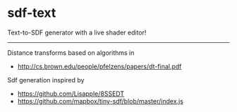 # sdf-text

Text-to-SDF generator with a live shader editor!

---

Distance transforms based on algorithms in
- http://cs.brown.edu/people/pfelzens/papers/dt-final.pdf

Sdf generation inspired by
- https://github.com/Lisapple/8SSEDT
- https://github.com/mapbox/tiny-sdf/blob/master/index.js